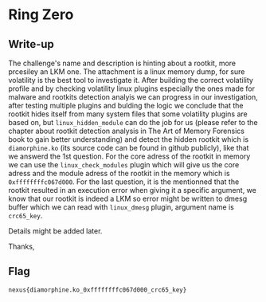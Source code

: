 # Ring Zero

## Write-up

The challenge's name and description is hinting about a rootkit, more prcesiley an LKM one. The attachment is a linux memory dump, for sure volatility is the best tool to investigate it. After building the correct volatility profile and by checking volatility linux plugins especially the ones made for malware and rootkits detection analyis we can progress in our investigation, after testing multiple plugins and  bulding the logic we conclude that the rootkit hides itself from many system files that some volatility plugins are based on, but ```linux_hidden_module``` can do the job for us (please refer to the chapter about rootkit detection analysis in The Art of Memory Forensics book to gain better understanding) and detect the hidden rootkit which is ```diamorphine.ko``` (its source code can be found in github publicly), like that we answerd the 1st question. For the core adress of the rootkit in memory we can use the ```linux_check_modules``` plugin which will give us the core adress and the module adress of the rootkit in the memory which is ```0xffffffffc067d000```. For the last question, it is the mentionned that the rootkit resulted in an execution error when giving it a specific argument, we know that our rootkit is indeed a LKM so error might be written to dmesg buffer which we can read with ```linux_dmesg``` plugin, argument name is ```crc65_key```.

Details might be added later.

Thanks,

## Flag

`nexus{diamorphine.ko_0xffffffffc067d000_crc65_key}`
